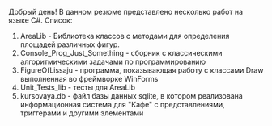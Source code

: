 Добрый день!
В данном резюме представлено несколько работ на языке C#.
Список:
1. AreaLib - Библиотека классов с методами для определения площадей различных фигур.
2. Console_Prog_Just_Something - сборник с классическими алгоритмическими задачами по программированию
3. FigureOfLissaju - программа, показывающая работу с классами Draw выполненная во фреймворке WinForms
4. Unit_Tests_lib - тесты для AreaLib
5. kursovaya.db - файл базы данных sqlite, в котором реализована информационная система для "Кафе" с представлениями, триггерами и другими элементами
